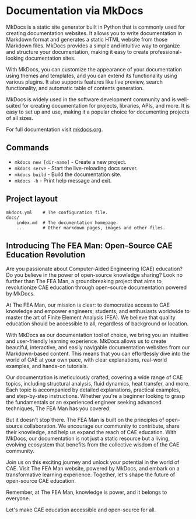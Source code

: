 # Documentation via MkDocs

MkDocs is a static site generator built in Python that is commonly used for creating documentation websites. It allows you to write documentation in Markdown format and generates a static HTML website from those Markdown files. MkDocs provides a simple and intuitive way to organize and structure your documentation, making it easy to create professional-looking documentation sites.  <br>

With MkDocs, you can customize the appearance of your documentation using themes and templates, and you can extend its functionality using various plugins. It also supports features like live preview, search functionality, and automatic table of contents generation.  <br>

MkDocs is widely used in the software development community and is well-suited for creating documentation for projects, libraries, APIs, and more. It is easy to set up and use, making it a popular choice for documenting projects of all sizes.  <br>

For full documentation visit [mkdocs.org](https://www.mkdocs.org).  <br>

## Commands

* `mkdocs new [dir-name]` - Create a new project.
* `mkdocs serve` - Start the live-reloading docs server.
* `mkdocs build` - Build the documentation site.
* `mkdocs -h` - Print help message and exit.

## Project layout

    mkdocs.yml    # The configuration file.
    docs/
        index.md  # The documentation homepage.
        ...       # Other markdown pages, images and other files.

## Introducing The FEA Man: Open-Source CAE Education Revolution

Are you passionate about Computer-Aided Engineering (CAE) education? Do you believe in the power of open-source knowledge sharing? Look no further than The FEA Man, a groundbreaking project that aims to revolutionize CAE education through open-source documentation powered by MkDocs.  <br>

At The FEA Man, our mission is clear: to democratize access to CAE knowledge and empower engineers, students, and enthusiasts worldwide to master the art of Finite Element Analysis (FEA). We believe that quality education should be accessible to all, regardless of background or location.  <br>

With MkDocs as our documentation tool of choice, we bring you an intuitive and user-friendly learning experience. MkDocs allows us to create beautiful, interactive, and easily navigable documentation websites from our Markdown-based content. This means that you can effortlessly dive into the world of CAE at your own pace, with clear explanations, real-world examples, and hands-on tutorials.  <br>

Our documentation is meticulously crafted, covering a wide range of CAE topics, including structural analysis, fluid dynamics, heat transfer, and more. Each topic is accompanied by detailed explanations, practical examples, and step-by-step instructions. Whether you're a beginner looking to grasp the fundamentals or an experienced engineer seeking advanced techniques, The FEA Man has you covered.  <br>

But it doesn't stop there. The FEA Man is built on the principles of open-source collaboration. We encourage our community to contribute, share their knowledge, and help us expand the reach of CAE education. With MkDocs, our documentation is not just a static resource but a living, evolving ecosystem that benefits from the collective wisdom of the CAE community.  <br>

Join us on this exciting journey and unlock your potential in the world of CAE. Visit The FEA Man website, powered by MkDocs, and embark on a transformative learning experience. Together, let's shape the future of open-source CAE education.  <br>

Remember, at The FEA Man, knowledge is power, and it belongs to everyone.  <br>

Let's make CAE education accessible and open-source for all.  <br>